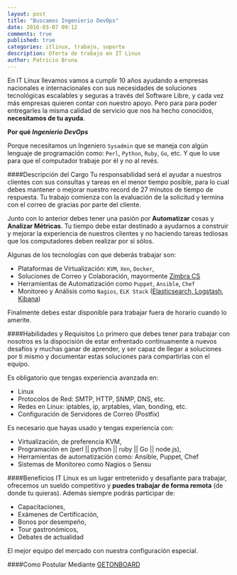 ```yaml
---
layout: post
title: "Buscamos Ingenierio DevOps"
date: 2016-03-07 09:12
comments: true
published: true
categories: itlinux, trabajo, soporte
description: Oferta de trabajo en IT Linux
author: Patricio Bruna
---
```


En IT Linux llevamos vamos a cumplir 10 años ayudando a empresas nacionales e internacionales con sus necesidades de soluciones tecnológicas escalables y seguras a través del Software Libre, y cada vez más empresas quieren contar con nuestro apoyo. Pero para para poder entregarles la misma calidad de servicio que nos ha hecho conocidos, **necesitamos de tu ayuda**.

**Por qué _Ingenierio DevOps_**

Porque necesitamos un Ingeniero `Sysadmin` que se maneja con algún lenguaje de programación como: `Perl`, `Python`, `Ruby`, `Go`, etc. Y que lo use para que el computador trabaje por él y no al revés.

####Descripción del Cargo
Tu responsabilidad será el ayudar a nuestros clientes con sus consultas y tareas en el menor tiempo posible, para lo cual debes mantener o mejorar nuestro record de 27 minutos de tiempo de respuesta. Tu trabajo comienza con la evaluación de la solicitud y termina con el correo de gracias por parte del cliente.

Junto con lo anterior debes tener una pasión por **Automatizar** cosas y **Analizar Métricas**. Tu tiempo debe estar destinado a ayudarnos a construir y mejorar la experiencia de nuestros clientes y no haciendo tareas tediosas que los computadores deben realizar por si sólos.

Algunas de los tecnologías con que deberás trabajar son:

- Plataformas de Virtualización: `KVM`, `Xen`, `Docker`,
- Soluciones de Correo y Colaboración, mayormente [Zimbra CS](http://www.zimbra.com)
- Herramientas de Automatización como `Puppet`, `Ansible`, `Chef`
- Monitoreo y Análisis como `Nagios`, `ELK Stack` ([Elasticsearch, Logstash, Kibana](https://www.elastic.co/webinars/introduction-elk-stack))

Finalmente debes estar disponible para trabajar fuera de horario cuando lo amerite.

####Habilidades y Requisitos
Lo primero que debes tener para trabajar con nosotros es la dispocisión de estar enfrentado continuamente a nuevos desafíos y muchas ganar de aprender, y ser capaz de llegar a soluciones por ti mismo y documentar estas soluciones para compartirlas con el equipo.

Es obligatorio que tengas experiencia avanzada en:

- Linux
- Protocolos de Red: SMTP, HTTP, SNMP, DNS, etc.
- Redes en Linux: iptables, ip, arptables, vlan, bonding, etc.
- Configuración de Servidores de Correo (Postfix)

Es necesario que hayas usado y tengas experiencia con:

- Virtualización, de preferencia KVM,
- Programación en (perl || python || ruby || Go || node.js),
- Herramientas de automatización como: Ansible, Puppet, Chef
- Sistemas de Monitoreo como Nagios o Sensu


####Beneficios
IT Linux es un lugar entretenido y desafiante para trabajar, ofrecemos un sueldo competitivo y **puedes trabajar de forma remota** (de donde tu quieras). Además siempre podrás participar de:

- Capacitaciones,
- Exámenes de Certificación,
- Bonos por desempeño,
- Tour gastronómicos,
- Debates de actualidad

El mejor equipo del mercado con nuestra configuración especial.

####Como Postular
Mediante [GETONBOARD](https://www.getonbrd.cl/jobs/ing-soporte-linux-it-linux)
